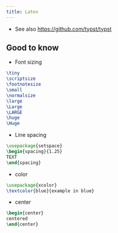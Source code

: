 ```yaml
---
title: Latex
---
```


- See also <https://github.com/typst/typst>

## Good to know

- Font sizing

```tex
\tiny
\scriptsize
\footnotesize
\small
\normalsize
\large
\Large
\LARGE
\huge
\Huge
```

- Line spacing

```tex
\usepackage{setspace}
\begin{spacing}{1.25}
TEXT
\end{spacing}
```

- color

```tex
\usepackage{xcolor}
\textcolor{blue}{example in blue}
```

- center

```tex
\begin{center}
centered
\end{center}
```
